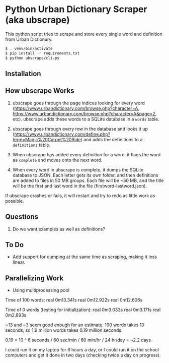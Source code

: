 # Python Urban Dictionary Scraper (aka ubscrape)

This python script tries to scrape and store every single word and definition from Urban Dictionary.

```bash
$ . venv/bin/activate
$ pip install -r requirements.txt
$ python ubscrape/cli.py
```

## Installation

## How ubscrape Works

1. ubscrape goes through the page indices looking for every word (https://www.urbandictionary.com/browse.php?character=A, https://www.urbandictionary.com/browse.php?character=A&page=2, etc). ubscrape adds these words to a SQLite database in a `words` table.

2. ubscrape goes through every row in the database and looks it up (https://www.urbandictionary.com/define.php?term=Magic%20Carpet%20Ride) and adds the definitions to a `definitions` table.

3. When ubscrape has added every definition for a word, it flags the word as `complete` and moves onto the next word.

4. When every word in ubscrape is complete, it dumps the SQLite database to JSON. Each letter gets its own folder, and then definitions are added to files in 50 MB groups. Each file will be ~50 MB, and the title will be the first and last word in the file (firstword-lastword.json).

If ubscrape crashes or fails, it will restart and try to redo as little work as possible.

## Questions

1. Do we want examples as well as definitions?

## To Do

- Add support for dumping at the same time as scraping, making it less linear.

## Parallelizing Work

- Using multiprocessing pool

Time of 100 words:
real 0m13.341s
real 0m12.922s
real 0m12.606s

Time of 0 words (testing for initialization):
real 0m3.033s
real 0m3.171s
real 0m2.893s

~13 and ~3 seem good enough for an estimate. 100 words takes 10 seconds, so 1.9 million words takes 0.19 million seconds.

0.19 \* 10 ^ 6 seconds / 60 sec/min / 60 min/hr / 24 hr/day = ~2.2 days

I could run it on my laptop for 6 hours a day, or I could run it on the school computers and get it done in two days (checking twice a day on progress).
